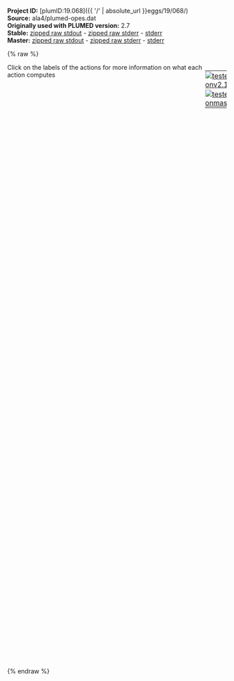 **Project ID:** [plumID:19.068]({{ '/' | absolute_url }}eggs/19/068/)  
**Source:** ala4/plumed-opes.dat  
**Originally used with PLUMED version:** 2.7  
**Stable:** [zipped raw stdout](plumed-opes.dat.plumed.stdout.txt.zip) - [zipped raw stderr](plumed-opes.dat.plumed.stderr.txt.zip) - [stderr](plumed-opes.dat.plumed.stderr)  
**Master:** [zipped raw stdout](plumed-opes.dat.plumed_master.stdout.txt.zip) - [zipped raw stderr](plumed-opes.dat.plumed_master.stderr.txt.zip) - [stderr](plumed-opes.dat.plumed_master.stderr)  

{% raw %}
<div style="width: 100%; float:left">
<div style="width: 90%; float:left" id="value_details_data/ala4/plumed-opes.dat"> Click on the labels of the actions for more information on what each action computes </div>
<div style="width: 10%; float:left"><table><tr><td style="padding:1px"><a href="plumed-opes.dat.plumed.stderr"><img src="https://img.shields.io/badge/v2.10-passing-green.svg" alt="tested onv2.10" /></a></td></tr><tr><td style="padding:1px"><a href="plumed-opes.dat.plumed_master.stderr"><img src="https://img.shields.io/badge/master-passing-green.svg" alt="tested onmaster" /></a></td></tr></table></div></div>
<pre style="width=97%;">
<span class="plumedtooltip" style="color:blue"># vim:ft=plumed<span class="right">Enables syntax highlighting for PLUMED files in vim. See <a href="https://www.plumed.org/doc-master/user-doc/html/_vim_syntax.html">here for more details. </a><i></i></span></span>
<br/><b name="data/ala4/plumed-opes.datphi1" onclick='showPath("data/ala4/plumed-opes.dat","data/ala4/plumed-opes.datphi1","data/ala4/plumed-opes.datphi1","black")'>phi1</b><span style="display:none;" id="data/ala4/plumed-opes.datphi1">The TORSION action with label <b>phi1</b> calculates the following quantities:<table  align="center" frame="void" width="95%" cellpadding="5%"><tr><td width="5%"><b> Quantity </b>  </td><td width="5%"><b> Type </b>  </td><td><b> Description </b> </td></tr><tr><td width="5%">phi1</td><td width="5%"><font color="black">scalar</font></td><td>the TORSION involving these atoms</td></tr></table></span>: <span class="plumedtooltip" style="color:green">TORSION<span class="right">Calculate a torsional angle. <a href="https://www.plumed.org/doc-master/user-doc/html/_t_o_r_s_i_o_n.html" style="color:green">More details</a><i></i></span></span> <span class="plumedtooltip">ATOMS<span class="right">the four atoms involved in the torsional angle<i></i></span></span>=5,7,9,15
<b name="data/ala4/plumed-opes.datphi2" onclick='showPath("data/ala4/plumed-opes.dat","data/ala4/plumed-opes.datphi2","data/ala4/plumed-opes.datphi2","black")'>phi2</b><span style="display:none;" id="data/ala4/plumed-opes.datphi2">The TORSION action with label <b>phi2</b> calculates the following quantities:<table  align="center" frame="void" width="95%" cellpadding="5%"><tr><td width="5%"><b> Quantity </b>  </td><td width="5%"><b> Type </b>  </td><td><b> Description </b> </td></tr><tr><td width="5%">phi2</td><td width="5%"><font color="black">scalar</font></td><td>the TORSION involving these atoms</td></tr></table></span>: <span class="plumedtooltip" style="color:green">TORSION<span class="right">Calculate a torsional angle. <a href="https://www.plumed.org/doc-master/user-doc/html/_t_o_r_s_i_o_n.html" style="color:green">More details</a><i></i></span></span> <span class="plumedtooltip">ATOMS<span class="right">the four atoms involved in the torsional angle<i></i></span></span>=15,17,19,25
<b name="data/ala4/plumed-opes.datphi3" onclick='showPath("data/ala4/plumed-opes.dat","data/ala4/plumed-opes.datphi3","data/ala4/plumed-opes.datphi3","black")'>phi3</b><span style="display:none;" id="data/ala4/plumed-opes.datphi3">The TORSION action with label <b>phi3</b> calculates the following quantities:<table  align="center" frame="void" width="95%" cellpadding="5%"><tr><td width="5%"><b> Quantity </b>  </td><td width="5%"><b> Type </b>  </td><td><b> Description </b> </td></tr><tr><td width="5%">phi3</td><td width="5%"><font color="black">scalar</font></td><td>the TORSION involving these atoms</td></tr></table></span>: <span class="plumedtooltip" style="color:green">TORSION<span class="right">Calculate a torsional angle. <a href="https://www.plumed.org/doc-master/user-doc/html/_t_o_r_s_i_o_n.html" style="color:green">More details</a><i></i></span></span> <span class="plumedtooltip">ATOMS<span class="right">the four atoms involved in the torsional angle<i></i></span></span>=25,27,29,35
<b name="data/ala4/plumed-opes.datpsi1" onclick='showPath("data/ala4/plumed-opes.dat","data/ala4/plumed-opes.datpsi1","data/ala4/plumed-opes.datpsi1","black")'>psi1</b><span style="display:none;" id="data/ala4/plumed-opes.datpsi1">The TORSION action with label <b>psi1</b> calculates the following quantities:<table  align="center" frame="void" width="95%" cellpadding="5%"><tr><td width="5%"><b> Quantity </b>  </td><td width="5%"><b> Type </b>  </td><td><b> Description </b> </td></tr><tr><td width="5%">psi1</td><td width="5%"><font color="black">scalar</font></td><td>the TORSION involving these atoms</td></tr></table></span>: <span class="plumedtooltip" style="color:green">TORSION<span class="right">Calculate a torsional angle. <a href="https://www.plumed.org/doc-master/user-doc/html/_t_o_r_s_i_o_n.html" style="color:green">More details</a><i></i></span></span> <span class="plumedtooltip">ATOMS<span class="right">the four atoms involved in the torsional angle<i></i></span></span>=7,9,15,17
<b name="data/ala4/plumed-opes.datpsi2" onclick='showPath("data/ala4/plumed-opes.dat","data/ala4/plumed-opes.datpsi2","data/ala4/plumed-opes.datpsi2","black")'>psi2</b><span style="display:none;" id="data/ala4/plumed-opes.datpsi2">The TORSION action with label <b>psi2</b> calculates the following quantities:<table  align="center" frame="void" width="95%" cellpadding="5%"><tr><td width="5%"><b> Quantity </b>  </td><td width="5%"><b> Type </b>  </td><td><b> Description </b> </td></tr><tr><td width="5%">psi2</td><td width="5%"><font color="black">scalar</font></td><td>the TORSION involving these atoms</td></tr></table></span>: <span class="plumedtooltip" style="color:green">TORSION<span class="right">Calculate a torsional angle. <a href="https://www.plumed.org/doc-master/user-doc/html/_t_o_r_s_i_o_n.html" style="color:green">More details</a><i></i></span></span> <span class="plumedtooltip">ATOMS<span class="right">the four atoms involved in the torsional angle<i></i></span></span>=17,19,25,27
<b name="data/ala4/plumed-opes.datpsi3" onclick='showPath("data/ala4/plumed-opes.dat","data/ala4/plumed-opes.datpsi3","data/ala4/plumed-opes.datpsi3","black")'>psi3</b><span style="display:none;" id="data/ala4/plumed-opes.datpsi3">The TORSION action with label <b>psi3</b> calculates the following quantities:<table  align="center" frame="void" width="95%" cellpadding="5%"><tr><td width="5%"><b> Quantity </b>  </td><td width="5%"><b> Type </b>  </td><td><b> Description </b> </td></tr><tr><td width="5%">psi3</td><td width="5%"><font color="black">scalar</font></td><td>the TORSION involving these atoms</td></tr></table></span>: <span class="plumedtooltip" style="color:green">TORSION<span class="right">Calculate a torsional angle. <a href="https://www.plumed.org/doc-master/user-doc/html/_t_o_r_s_i_o_n.html" style="color:green">More details</a><i></i></span></span> <span class="plumedtooltip">ATOMS<span class="right">the four atoms involved in the torsional angle<i></i></span></span>=27,29,35,37

<span id="data/ala4/plumed-opes.datdefopes_short"><b name="data/ala4/plumed-opes.datopes" onclick='showPath("data/ala4/plumed-opes.dat","data/ala4/plumed-opes.datopes","data/ala4/plumed-opes.datopes","black")'>opes</b><span style="display:none;" id="data/ala4/plumed-opes.datopes">The OPES_METAD action with label <b>opes</b> calculates the following quantities:<table  align="center" frame="void" width="95%" cellpadding="5%"><tr><td width="5%"><b> Quantity </b>  </td><td width="5%"><b> Type </b>  </td><td><b> Description </b> </td></tr><tr><td width="5%">opes.bias</td><td width="5%"><font color="black">scalar</font></td><td>the instantaneous value of the bias potential</td></tr><tr><td width="5%">opes.rct</td><td width="5%"><font color="black">scalar</font></td><td>estimate of c(t). log(exp(beta V)/beta, should become flat as the simulation converges. Do NOT use for reweighting</td></tr><tr><td width="5%">opes.zed</td><td width="5%"><font color="black">scalar</font></td><td>estimate of Z_n. should become flat once no new CV-space region is explored</td></tr><tr><td width="5%">opes.neff</td><td width="5%"><font color="black">scalar</font></td><td>effective sample size</td></tr><tr><td width="5%">opes.nker</td><td width="5%"><font color="black">scalar</font></td><td>total number of compressed kernels used to represent the bias</td></tr></table></span>: <span class="plumedtooltip" style="color:green">OPES_METAD<span class="right">On-the-fly probability enhanced sampling with metadynamics-like target distribution. This action has <a class="toggler" href='javascript:;' onclick='toggleDisplay("data/ala4/plumed-opes.datdefopes");'>hidden defaults</a>. <a href="https://www.plumed.org/doc-master/user-doc/html/_o_p_e_s__m_e_t_a_d.html">More details</a><i></i></span></span> ...
  <span class="plumedtooltip">ARG<span class="right">the labels of the scalars on which the bias will act<i></i></span></span>=<b name="data/ala4/plumed-opes.datphi1">phi1</b>,<b name="data/ala4/plumed-opes.datphi2">phi2</b>,<b name="data/ala4/plumed-opes.datphi3">phi3</b>,<b name="data/ala4/plumed-opes.datpsi1">psi1</b>,<b name="data/ala4/plumed-opes.datpsi2">psi2</b>,<b name="data/ala4/plumed-opes.datpsi3">psi3</b>
  <span class="plumedtooltip">FILE<span class="right"> a file in which the list of all deposited kernels is stored<i></i></span></span>=Kernels.data
  <span class="plumedtooltip">TEMP<span class="right"> temperature<i></i></span></span>=300.0
  <span class="plumedtooltip">PACE<span class="right">the frequency for kernel deposition<i></i></span></span>=500
  <span class="plumedtooltip">SIGMA<span class="right"> the initial widths of the kernels<i></i></span></span>=0.15,0.15,0.15,0.15,0.15,0.15
  <span class="plumedtooltip">BARRIER<span class="right">the free energy barrier to be overcome<i></i></span></span>=50
  <span class="plumedtooltip">BIASFACTOR<span class="right">the gamma bias factor used for the well-tempered target distribution<i></i></span></span>=10
  <span class="plumedtooltip">STATE_WFILE<span class="right">write to this file the compressed kernels and all the info needed to RESTART the simulation<i></i></span></span>=State.data
  <span class="plumedtooltip">STATE_WSTRIDE<span class="right">number of MD steps between writing the STATE_WFILE<i></i></span></span>=500000
  <span class="plumedtooltip">STORE_STATES<span class="right"> append to STATE_WFILE instead of ovewriting it each time<i></i></span></span>
...
</span><span id="data/ala4/plumed-opes.datdefopes_long" style="display:none;"><b name="data/ala4/plumed-opes.datopes" onclick='showPath("data/ala4/plumed-opes.dat","data/ala4/plumed-opes.datopes","data/ala4/plumed-opes.datopes","black")'>opes</b>: <span class="plumedtooltip" style="color:green">OPES_METAD<span class="right">On-the-fly probability enhanced sampling with metadynamics-like target distribution. This action uses the <a class="toggler" href='javascript:;' onclick='toggleDisplay("data/ala4/plumed-opes.datdefopes");'>defaults shown here</a>. <a href="https://www.plumed.org/doc-master/user-doc/html/_o_p_e_s__m_e_t_a_d.html">More details</a><i></i></span></span> ...
  <span class="plumedtooltip">ARG<span class="right">the labels of the scalars on which the bias will act<i></i></span></span>=<b name="data/ala4/plumed-opes.datphi1">phi1</b>,<b name="data/ala4/plumed-opes.datphi2">phi2</b>,<b name="data/ala4/plumed-opes.datphi3">phi3</b>,<b name="data/ala4/plumed-opes.datpsi1">psi1</b>,<b name="data/ala4/plumed-opes.datpsi2">psi2</b>,<b name="data/ala4/plumed-opes.datpsi3">psi3</b>
  <span class="plumedtooltip">FILE<span class="right"> a file in which the list of all deposited kernels is stored<i></i></span></span>=Kernels.data
  <span class="plumedtooltip">TEMP<span class="right"> temperature<i></i></span></span>=300.0
  <span class="plumedtooltip">PACE<span class="right">the frequency for kernel deposition<i></i></span></span>=500
  <span class="plumedtooltip">SIGMA<span class="right"> the initial widths of the kernels<i></i></span></span>=0.15,0.15,0.15,0.15,0.15,0.15
  <span class="plumedtooltip">BARRIER<span class="right">the free energy barrier to be overcome<i></i></span></span>=50
  <span class="plumedtooltip">BIASFACTOR<span class="right">the gamma bias factor used for the well-tempered target distribution<i></i></span></span>=10
  <span class="plumedtooltip">STATE_WFILE<span class="right">write to this file the compressed kernels and all the info needed to RESTART the simulation<i></i></span></span>=State.data
  <span class="plumedtooltip">STATE_WSTRIDE<span class="right">number of MD steps between writing the STATE_WFILE<i></i></span></span>=500000
  <span class="plumedtooltip">STORE_STATES<span class="right"> append to STATE_WFILE instead of ovewriting it each time<i></i></span></span>
 <span class="plumedtooltip">COMPRESSION_THRESHOLD<span class="right"> merge kernels if closer than this threshold, in units of sigma<i></i></span></span>=1
...
</span><br/><span style="color:blue" class="comment"># Since we are in 6D it is convenient to print the colvar more often</span>
<span style="color:blue" class="comment"># (STRIDE=50 instead of STRIDE=500), it will help with the reweighting</span>
<span class="plumedtooltip" style="color:green">PRINT<span class="right">Print quantities to a file. <a href="https://www.plumed.org/doc-master/user-doc/html/_p_r_i_n_t.html" style="color:green">More details</a><i></i></span></span> <span class="plumedtooltip">FMT<span class="right">the format that should be used to output real numbers<i></i></span></span>=%g <span class="plumedtooltip">STRIDE<span class="right"> the frequency with which the quantities of interest should be output<i></i></span></span>=50 <span class="plumedtooltip">FILE<span class="right">the name of the file on which to output these quantities<i></i></span></span>=Colvar.data <span class="plumedtooltip">ARG<span class="right">the labels of the values that you would like to print to the file<i></i></span></span>=*

<span style="display:none;" id="data/ala4/plumed-opes.dat">The PRINT action with label <b></b> calculates something</span><span class="plumedtooltip" style="color:green">ENDPLUMED<span class="right">Terminate plumed input. <a href="https://www.plumed.org/doc-master/user-doc/html/_e_n_d_p_l_u_m_e_d.html" style="color:green">More details</a><i></i></span></span><span style="color:blue" class="comment">

A better performing result can be obtained with the following simpler input:

#NODEFAULT opes
  opes: OPES_METAD ARG=phi1,phi2,phi3,psi1,psi2,psi3 PACE=50 BARRIER=50 NLIST
#DEFAULT opes
opes: OPES_METAD ARG=phi1,phi2,phi3,psi1,psi2,psi3 PACE=50 BARRIER=50 NLIST  COMPRESSION_THRESHOLD=1
#ENDDEFAULT opes

but it was not used, to have a more fair comparison with standard metadynamics ala2 simulations.
(if not set, SIGMA is chosen adaptively, similarly to METAD ADAPTIVE=DIFF)
</span></pre>
{% endraw %}
